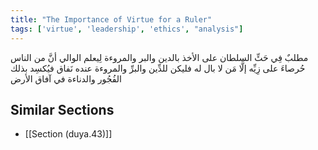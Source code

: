 ```yaml
---
title: "The Importance of Virtue for a Ruler"
tags: ['virtue', 'leadership', 'ethics', "analysis"]
---
```


 مطلبٌ فِي حَثِّ السلطان على الأخذ بالدين والبر والمروءة لِيعلم الوالي أنَّ من الناس حُرصاءَ على زِيِّه إلَّا مَن لا بال له فليكن للدِّين والبرِّ والمروءة عنده نَفاق فيُكسِد بذلك الفُجُور والدناءة في آفاق الأرض

## Similar Sections
- [[Section (duya.43)]]
